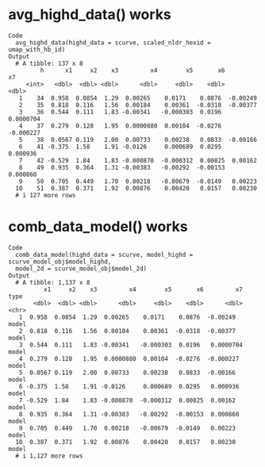 # avg_highd_data() works

    Code
      avg_highd_data(highd_data = scurve, scaled_nldr_hexid = umap_with_hb_id)
    Output
      # A tibble: 137 x 8
             h      x1     x2    x3         x4        x5       x6         x7
         <int>   <dbl>  <dbl> <dbl>      <dbl>     <dbl>    <dbl>      <dbl>
       1    34  0.958  0.0854  1.29  0.00265    0.0171    0.0876  -0.00249  
       2    35  0.818  0.116   1.56  0.00184    0.00361  -0.0318  -0.00377  
       3    36  0.544  0.111   1.83 -0.00341   -0.000303  0.0196   0.0000704
       4    37  0.279  0.128   1.95  0.0000880  0.00104  -0.0276  -0.000227 
       5    38  0.0567 0.119   2.00  0.00733    0.00238   0.0833  -0.00166  
       6    41 -0.375  1.58    1.91 -0.0126     0.000689  0.0295   0.000936 
       7    42 -0.529  1.84    1.83 -0.000870  -0.000312  0.00825  0.00162  
       8    49  0.935  0.364   1.31 -0.00383   -0.00292  -0.00153  0.000860 
       9    50  0.705  0.449   1.70  0.00218   -0.00679  -0.0149   0.00223  
      10    51  0.387  0.371   1.92  0.00876    0.00420   0.0157   0.00230  
      # i 127 more rows

# comb_data_model() works

    Code
      comb_data_model(highd_data = scurve, model_highd = scurve_model_obj$model_highd,
      model_2d = scurve_model_obj$model_2d)
    Output
      # A tibble: 1,137 x 8
              x1     x2    x3         x4        x5       x6         x7 type 
           <dbl>  <dbl> <dbl>      <dbl>     <dbl>    <dbl>      <dbl> <chr>
       1  0.958  0.0854  1.29  0.00265    0.0171    0.0876  -0.00249   model
       2  0.818  0.116   1.56  0.00184    0.00361  -0.0318  -0.00377   model
       3  0.544  0.111   1.83 -0.00341   -0.000303  0.0196   0.0000704 model
       4  0.279  0.128   1.95  0.0000880  0.00104  -0.0276  -0.000227  model
       5  0.0567 0.119   2.00  0.00733    0.00238   0.0833  -0.00166   model
       6 -0.375  1.58    1.91 -0.0126     0.000689  0.0295   0.000936  model
       7 -0.529  1.84    1.83 -0.000870  -0.000312  0.00825  0.00162   model
       8  0.935  0.364   1.31 -0.00383   -0.00292  -0.00153  0.000860  model
       9  0.705  0.449   1.70  0.00218   -0.00679  -0.0149   0.00223   model
      10  0.387  0.371   1.92  0.00876    0.00420   0.0157   0.00230   model
      # i 1,127 more rows

